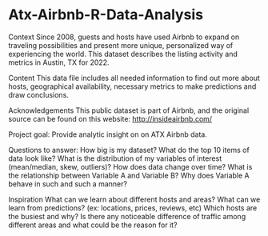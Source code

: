 # Atx-Airbnb-R-Data-Analysis

Context
Since 2008, guests and hosts have used Airbnb to expand on traveling possibilities and present more unique, personalized way of experiencing the world. This dataset describes the listing activity and metrics in Austin, TX for 2022.

Content
This data file includes all needed information to find out more about hosts, geographical availability, necessary metrics to make predictions and draw conclusions.

Acknowledgements
This public dataset is part of Airbnb, and the original source can be found on this website: 
http://insideairbnb.com/

Project goal: Provide analytic insight on on ATX Airbnb data. 

Questions to answer: How big is my dataset? What do the top 10 items of data look like? What is the distribution of my variables of interest (mean/median, skew, outliers)? How does data change over time? What is the relationship between Variable A and Variable B? Why does Variable A behave in such and such a manner?

Inspiration
What can we learn about different hosts and areas?
What can we learn from predictions? (ex: locations, prices, reviews, etc)
Which hosts are the busiest and why?
Is there any noticeable difference of traffic among different areas and what could be the reason for it?
